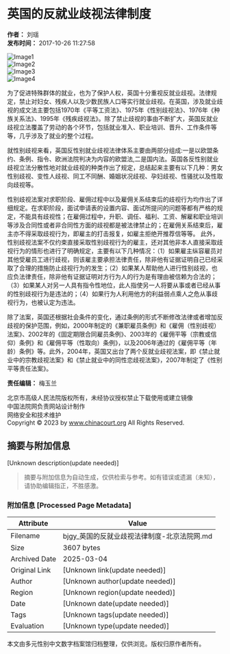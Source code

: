 # 英国的反就业歧视法律制度

**作者：** 刘瑶  
**发布时间：** 2017-10-26 11:27:58  

![Image1](/style/images/top1.png)  
![Image2](/style/images/top2.png)  
![Image3](/style/images/top3.png)  
![Image4](/style/images/top4.png)  

为了促进特殊群体的就业，也为了保护人权，英国十分重视反就业歧视。法律规定，禁止对妇女、残疾人以及少数民族人口等实行就业歧视。在英国，涉及就业歧视的成文法主要包括1970年《平等工资法》、1975年《性别歧视法》、1976年《种族关系法》、1995年《残疾歧视法》。除了禁止歧视的事由不断扩大，英国反就业歧视立法覆盖了劳动的各个环节，包括就业准入、职业培训、晋升、工作条件等等，几乎涉及了就业的整个过程。 

就性别歧视来看，英国反性别就业歧视法律体系主要由两部分组成:一是以欧盟条约、条例、指令、欧洲法院判决为内容的欧盟法,二是国内法。英国各反性别就业歧视立法分散性地对就业歧视的种类作出了规定，总结起来主要有以下几种：男女性别歧视、变性人歧视、同工不同酬、婚姻状况歧视、孕妇歧视、性骚扰以及性取向歧视等。 

性别歧视法案对求职阶段、雇佣过程中以及雇佣关系结束后的歧视行为均作出了详细规定。在求职阶段，面试申请表的设置内容、面试所提问的问题等都有严格的规定，不能具有歧视性；在雇佣过程中，升职、调任、福利、工资、解雇和职业培训等涉及合同性或者非合同性方面的歧视都是被法律禁止的；在雇佣关系结束后，雇主亦不得采取歧视行为，即雇主的打击报复，如雇主拒绝开推荐信等等。 
此外，性别歧视法案不仅约束直接采取性别歧视行为的雇主，还对其他非本人直接采取歧视行为的情形也进行了明确规定，主要有以下几种情况：（1）如果雇主纵容雇员对其他受雇员工进行歧视，则该雇主要承担法律责任，除非他有证据证明自己已经采取了合理的措施防止歧视行为的发生；（2）如果某人帮助他人进行性别歧视，也应负法律责任，除非他有证据证明对方行为人的行为是有理由被信赖为合法的；（3）如果某人对另一人具有指令性地位，此人指使另一人将要从事或者已经从事的性别歧视行为是违法的；（4）如果行为人利用他方的利益弱点乘人之危从事歧视行为，也被认定为违法。 

除了法案，英国还根据社会条件的变化，通过条例的形式不断修改法律或者增加反歧视的保护范围，例如，2000年制定的《兼职雇员条例》和《雇佣（性别歧视）法案》、2002年的《固定期限合同雇员条例》、2003年的《雇佣平等（宗教或信仰）条例》和《雇佣平等（性取向）条例》，以及2006年通过的《雇佣平等（年龄）条例》等。此外，2004年，英国又出台了两个反就业歧视法案，即《禁止就业中的宗教歧视法案》和《禁止就业中的同性恋歧视法案》，2007年制定了《性别平等责任法案》。  

**责任编辑：** 梅玉兰  

北京市高级人民法院版权所有，未经协议授权禁止下载使用或建立镜像  
中国法院网负责网站设计制作  
网络安全和技术维护  
Copyright © 2023 by www.chinacourt.org All Rights Reserved. 
<!-- tcd_original_link https://bjgy.bjcourt.gov.cn/article/detail/2017/12/id/3101185.shtml -->


## 摘要与附加信息

<!-- tcd_abstract -->
[Unknown description(update needed)]
<!-- tcd_abstract_end -->

> 摘要与附加信息为自动生成，仅供检索与参考。如有错误或遗漏（未知），请协助编辑指正，不胜感激。

### 附加信息 [Processed Page Metadata]

| Attribute       | Value                                  |
|-----------------|----------------------------------------|
| Filename        | bjgy_英国的反就业歧视法律制度-北京法院网.md                             |
| Size            | 3607 bytes                           |
| Archived Date   | 2025-03-04                             |
| Original Link   | [Unknown link(update needed)]                       |
| Author          | [Unknown author(update needed)]                               |
| Region          | [Unknown region(update needed)]                               |
| Date            | [Unknown date(update needed)]                                 |
| Tags            | [Unknown tags(update needed)]                                 |
| Evaluation            | [Unknown type(update needed)]                                 |
<!-- tcd_table_end -->

本文由多元性别中文数字档案馆归档整理，仅供浏览。版权归原作者所有。

